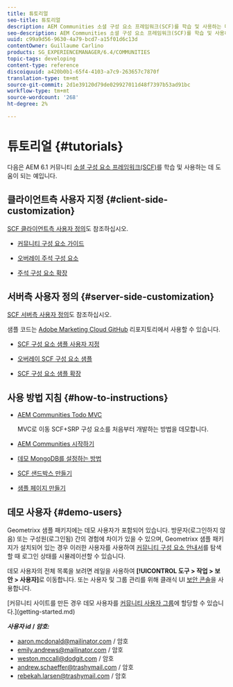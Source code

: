 ```yaml
---
title: 튜토리얼
seo-title: 튜토리얼
description: AEM Communities 소셜 구성 요소 프레임워크(SCF)를 학습 및 사용하는 데 도움이 되는 예입니다.
seo-description: AEM Communities 소셜 구성 요소 프레임워크(SCF)를 학습 및 사용하는 데 도움이 되는 예입니다.
uuid: c99a9d56-9630-4a79-bcd7-a15f01d6c13d
contentOwner: Guillaume Carlino
products: SG_EXPERIENCEMANAGER/6.4/COMMUNITIES
topic-tags: developing
content-type: reference
discoiquuid: a420b0b1-65f4-4103-a7c9-263657c7870f
translation-type: tm+mt
source-git-commit: 2d1e39120d79de029927011d48f7397b53ad91bc
workflow-type: tm+mt
source-wordcount: '268'
ht-degree: 2%

---
```



# 튜토리얼 {#tutorials}

다음은 AEM 6.1 커뮤니티 [소셜 구성 요소 프레임워크(SCF)](scf.md)를 학습 및 사용하는 데 도움이 되는 예입니다.

## 클라이언트측 사용자 지정 {#client-side-customization}

[SCF 클라이언트측 사용자 정의](client-customize.md)도 참조하십시오.

* [커뮤니티 구성 요소 가이드](components-guide.md)

* [오버레이 주석 구성 요소](overlay-comments.md)

* [주석 구성 요소 확장](extend-comments.md)

## 서버측 사용자 정의 {#server-side-customization}

[SCF 서버측 사용자 정의](server-customize.md)도 참조하십시오.

샘플 코드는 [Adobe Marketing Cloud GitHub](https://github.com/Adobe-Marketing-Cloud) 리포지토리에서 사용할 수 있습니다.

* [SCF 구성 요소 샘플 사용자 지정](https://github.com/Adobe-Marketing-Cloud/aem-scf-sample-components-customize)

* [오버레이 SCF 구성 요소 샘플](https://github.com/Adobe-Marketing-Cloud/aem-scf-sample-components-overlay)

* [SCF 구성 요소 샘플 확장](https://github.com/Adobe-Marketing-Cloud/aem-scf-sample-components-extension)

## 사용 방법 지침 {#how-to-instructions}

* [AEM Communities Todo MVC](https://github.com/Adobe-Marketing-Cloud/aem-communities-todomvc-sample)

   MVC로 이동 SCF+SRP 구성 요소를 처음부터 개발하는 방법을 데모합니다.

* [AEM Communities 시작하기](getting-started.md)

* [데모 MongoDB를 설정하는 방법](demo-mongo.md)

* [SCF 샌드박스 만들기](an-scf-sandbox.md)

* [샘플 페이지 만들기](create-sample-page.md)

## 데모 사용자 {#demo-users}

Geometrixx 샘플 패키지에는 데모 사용자가 포함되어 있습니다. 방문자(로그인하지 않음) 또는 구성원(로그인됨) 간의 경험에 차이가 있을 수 있으며, Geometrixx 샘플 패키지가 설치되어 있는 경우 이러한 사용자를 사용하여 [커뮤니티 구성 요소 안내서](components-guide.md)를 탐색할 때 로그인 상태를 시뮬레이션할 수 있습니다.

데모 사용자의 전체 목록을 보려면 레일을 사용하여 **[!UICONTROL 도구 > 작업 > 보안 > 사용자]**&#x200B;로 이동합니다. 또는 사용자 및 그룹 관리를 위해 클래식 UI [보안 콘솔](http://localhost:4502/useradmin)을 사용합니다.

[커뮤니티 사이트를 만든 경우 데모 사용자를 [커뮤니티 사용자 그룹](users.md)에 할당할 수 있습니다.](getting-started.md)

***사용자 id* /  *암호:***

* aaron.mcdonald@mailinator.com / 암호
* emily.andrews@mailinator.com / 암호
* weston.mccall@dodgit.com / 암호
* andrew.schaeffer@trashymail.com / 암호
* rebekah.larsen@trashymail.com / 암호
